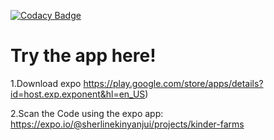 

[![Codacy Badge](https://api.codacy.com/project/badge/Grade/50c519079a4548ba916a32bd99d72e4a)](https://app.codacy.com/gh/BuildForSDGCohort2/Team-1467?utm_source=github.com&utm_medium=referral&utm_content=BuildForSDGCohort2/Team-1467&utm_campaign=Badge_Grade_Settings)



# Try the app here!
 
1.Download expo https://play.google.com/store/apps/details?id=host.exp.exponent&hl=en_US)

2.Scan the Code using the expo app: https://expo.io/@sherlinekinyanjui/projects/kinder-farms
